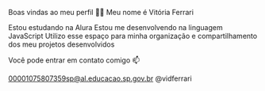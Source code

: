 Boas vindas ao meu perfil 💙💙
Meu nome é Vitória Ferrari

Estou estudando na Alura
Estou me desenvolvendo na linguagem JavaScript
Utilizo esse espaço para minha organização e compartilhamento dos meu projetos desenvolvidos


Você pode entrar em contato comigo 📫

00001075807359sp@al.educacao.sp.gov.br
@vidferrari
